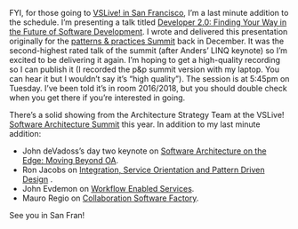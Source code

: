 FYI, for those going to [VSLive! in San
Francisco](http://www.ftponline.com/conferences/vslive/2006/sf/ "VSLive! in San Francisco"),
I’m a last minute addition to the schedule. I’m presenting a talk titled
[Developer 2.0: Finding Your Way in
the Future of Software
Development](http://www.ftponline.com/conferences/vslive/2006/sf/sas-sessions.aspx#transformationbest "Developer 2.0: Finding Your Way in the Future of Software Development").
I wrote and delivered this presentation originally for the [patterns &
practices
Summit](http://www.pnpsummit.com/west2005X.aspx "patterns &amp; practices Summit")
back in December. It was the second-highest rated talk of the summit
(after Anders’ LINQ keynote) so I’m excited to be delivering it again.
I’m hoping to get a high-quality recording so I can publish it (I
recorded the p&p summit version with my laptop. You can hear it but I
wouldn’t say it’s “high quality”). The session is at 5:45pm on Tuesday.
I’ve been told it’s in room 2016/2018, but you should double check when
you get there if you’re interested in going.

There’s a solid showing from the Architecture Strategy Team at the
VSLive! [Software Architecture
Summit](http://www.ftponline.com/conferences/vslive/2006/sf/sasummit.aspx "Software Architecture Summit")
this year. In addition to my last minute addition:

-   John deVadoss’s day two keynote on [Software Architecture on the Edge: Moving Beyond OA](http://www.ftponline.com/conferences/vslive/2006/sf/sas-sessions.aspx#theedge "Software Architecture on the Edge: Moving Beyond SOA.").
-   Ron Jacobs on [Integration,
    Service Orientation and Pattern Driven
    Design](http://www.ftponline.com/conferences/vslive/2006/sf/sas-sessions.aspx#integrationservice "Integration, Service Orientation and Pattern Driven Design")
    .
-   John Evdemon on [Workflow Enabled
    Services](http://www.ftponline.com/conferences/vslive/2006/sf/sas-sessions.aspx#workflowenabled "Workflow Enabled Services").
-   Mauro Regio on [Collaboration Software 
    Factory](http://www.ftponline.com/conferences/vslive/2006/sf/sas-sessions.aspx#collaborationsoftware "Collaboration Software Factory").

See you in San Fran!
